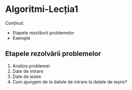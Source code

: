 # Algoritmi-Lecția1
Conținut: 
- Etapele rezolăvrii problemelor
- Exemple

## Etapele rezolvării problemelor

1. Analiza problemei
2. Date de intrare
3. Date de iesire
4. Cum ajungem de la datele de intrare la datele de ieșire?
